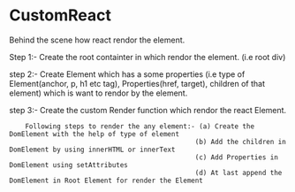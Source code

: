 # CustomReact
Behind the scene how react rendor the element.

Step 1:- Create the root containter in which rendor the element. (i.e root div)

step 2:- Create Element which has a some properties (i.e type of Element(anchor, p, h1 etc tag), Properties(href, target), children of that element) which is want to rendor by the element.

step 3:- Create the custom Render function which rendor the react Element.

        Following steps to render the any element:- (a) Create the DomElement with the help of type of element
                                                   (b) Add the children in DomElement by using innerHTML or innerText
                                                   (c) Add Properties in DomElement using setAttributes
                                                   (d) At last append the DomElement in Root Element for render the Element


